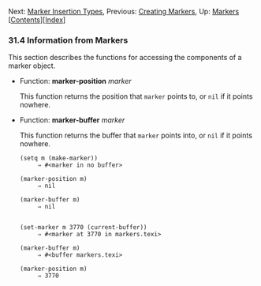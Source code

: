 <!-- This is the GNU Emacs Lisp Reference Manual
corresponding to Emacs version 27.2.

Copyright (C) 1990-1996, 1998-2021 Free Software Foundation,
Inc.

Permission is granted to copy, distribute and/or modify this document
under the terms of the GNU Free Documentation License, Version 1.3 or
any later version published by the Free Software Foundation; with the
Invariant Sections being "GNU General Public License," with the
Front-Cover Texts being "A GNU Manual," and with the Back-Cover
Texts as in (a) below.  A copy of the license is included in the
section entitled "GNU Free Documentation License."

(a) The FSF's Back-Cover Text is: "You have the freedom to copy and
modify this GNU manual.  Buying copies from the FSF supports it in
developing GNU and promoting software freedom." -->

<!-- Created by GNU Texinfo 6.7, http://www.gnu.org/software/texinfo/ -->

Next: [Marker Insertion Types](Marker-Insertion-Types.html), Previous: [Creating Markers](Creating-Markers.html), Up: [Markers](Markers.html)   \[[Contents](index.html#SEC_Contents "Table of contents")]\[[Index](Index.html "Index")]

### 31.4 Information from Markers

This section describes the functions for accessing the components of a marker object.

*   Function: **marker-position** *marker*

    This function returns the position that `marker` points to, or `nil` if it points nowhere.

<!---->

*   Function: **marker-buffer** *marker*

    This function returns the buffer that `marker` points into, or `nil` if it points nowhere.

        (setq m (make-marker))
             ⇒ #<marker in no buffer>

    <!---->

        (marker-position m)
             ⇒ nil

    <!---->

        (marker-buffer m)
             ⇒ nil

    ```
    ```

        (set-marker m 3770 (current-buffer))
             ⇒ #<marker at 3770 in markers.texi>

    <!---->

        (marker-buffer m)
             ⇒ #<buffer markers.texi>

    <!---->

        (marker-position m)
             ⇒ 3770
